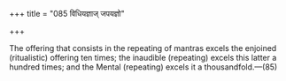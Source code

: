 +++
title = "085 विधियज्ञाज् जपयज्ञो"

+++

The offering that consists in the repeating of mantras excels the enjoined (ritualistic) offering ten times; the inaudible (repeating) excels this latter a hundred times; and the Mental (repeating) excels it a thousandfold.—(85)